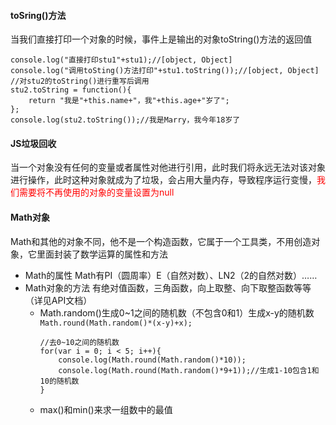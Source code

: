 #### toSring()方法
当我们直接打印一个对象的时候，事件上是输出的对象toString()方法的返回值

    console.log("直接打印stu1"+stu1);//[object, Object]
	console.log("调用toSting()方法打印"+stu1.toString());//[object, Object]
	//对stu2的toString()进行重写后调用
	stu2.toString = function(){
		return "我是"+this.name+"，我"+this.age+"岁了";
	};
	console.log(stu2.toString());//我是Marry，我今年18岁了
#### JS垃圾回收
当一个对象没有任何的变量或者属性对他进行引用，此时我们将永远无法对该对象进行操作，此时这种对象就成为了垃圾，会占用大量内存，导致程序运行变慢，<font color="red">我们需要将不再使用的对象的变量设置为null</font>
#### Math对象
Math和其他的对象不同，他不是一个构造函数，它属于一个工具类，不用创造对象，它里面封装了数学运算的属性和方法
* Math的属性
Math有PI（圆周率）E（自然对数）、LN2（2的自然对数）……
* Math对象的方法
有绝对值函数，三角函数，向上取整、向下取整函数等等（详见API文档）
    * Math.random()生成0~1之间的随机数（不包含0和1）生成x-y的随机数`Math.round(Math.random()*(x-y)+x);`
        ```
        //去0~10之间的随机数
        for(var i = 0; i < 5; i++){
            console.log(Math.round(Math.random()*10));
            console.log(Math.round(Math.random()*9+1));//生成1-10包含1和10的随机数
        }
        ```
    * max()和min()来求一组数中的最值